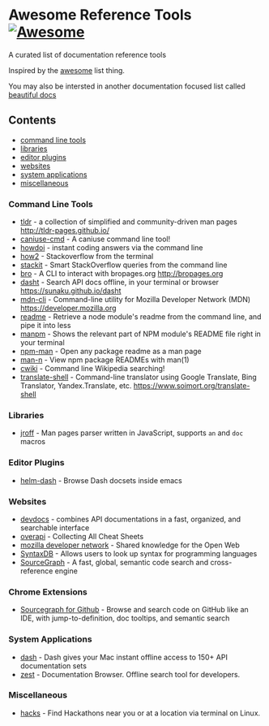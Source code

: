 # Awesome Reference Tools [![Awesome](https://cdn.rawgit.com/sindresorhus/awesome/d7305f38d29fed78fa85652e3a63e154dd8e8829/media/badge.svg)](https://github.com/sindresorhus/awesome)

A curated list of documentation reference tools

Inspired by the [awesome](https://github.com/sindresorhus/awesome) list thing.

You may also be intersted in another documentation focused list called [beautiful docs](https://github.com/PharkMillups/beautiful-docs)

## Contents
- [command line tools](#command-line-tools)
- [libraries](#libraries)
- [editor plugins](#editor-plugins)
- [websites](#websites)
- [system applications](#system-applications)
- [miscellaneous](#miscellaneous)

### Command Line Tools
- [tldr](https://github.com/tldr-pages/tldr) - a collection of simplified and community-driven man pages http://tldr-pages.github.io/
- [caniuse-cmd](https://github.com/sgentle/caniuse-cmd) - A caniuse command line tool!
- [howdoi](http://www.github.com/gleitz/howdoi) - instant coding answers via the command line
- [how2](https://github.com/santinic/how2) - Stackoverflow from the terminal
- [stackit](http://www.github.com/lukasschwab/stackit) - Smart StackOverflow queries from the command line
- [bro](http://www.github.com/hubsmoke/bro) - A CLI to interact with bropages.org http://bropages.org
- [dasht](https://github.com/sunaku/dasht) - Search API docs offline, in your terminal or browser https://sunaku.github.io/dasht
- [mdn-cli](http://www.github.com/ytang/mdn-cli) - Command-line utility for Mozilla Developer Network (MDN) https://developer.mozilla.org
- [readme](http://www.github.com/dominictarr/readme) - Retrieve a node module's readme from the command line, and pipe it into less
- [manpm](https://github.com/bahmutov/manpm) - Shows the relevant part of NPM module's README file right in your terminal
- [npm-man](https://github.com/eush77/npm-man) - Open any package readme as a man page
- [man-n](https://github.com/man-n/man-n) - View npm package READMEs with man(1)
- [cwiki](https://github.com/chrishannah/cwiki) - Command line Wikipedia searching!
- [translate-shell](https://github.com/soimort/translate-shell) - Command-line translator using Google Translate, Bing Translator, Yandex.Translate, etc. https://www.soimort.org/translate-shell


### Libraries
- [jroff](https://github.com/roperzh/jroff) - Man pages parser written in JavaScript, supports `an` and `doc` macros

### Editor Plugins
- [helm-dash](https://github.com/areina/helm-dash) - Browse Dash docsets inside emacs

### Websites
- [devdocs](https://devdocs.io/) - combines API documentations in a fast, organized, and searchable interface
- [overapi](http://overapi.com/) - Collecting All Cheat Sheets
- [mozilla developer network](https://developer.mozilla.org) - Shared knowledge for the Open Web
- [SyntaxDB](https://syntaxdb.com/) - Allows users to look up syntax for programming languages
- [SourceGraph](https://sourcegraph.com/) - A fast, global, semantic code search and cross-reference engine

### Chrome Extensions
- [Sourcegraph for Github](https://chrome.google.com/webstore/detail/sourcegraph-for-github/dgjhfomjieaadpoljlnidmbgkdffpack?hl=en) - Browse and search code on GitHub like an IDE, with jump-to-definition, doc tooltips, and semantic search

### System Applications
- [dash](https://kapeli.com/dash) - Dash gives your Mac instant offline access to 150+ API documentation sets
- [zest](http://zestdocs.org/) - Documentation Browser. Offline search tool for developers.

### Miscellaneous
- [hacks](https://github.com/waseem18/Hacks) - Find Hackathons near you or at a location via terminal on Linux.
